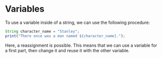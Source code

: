 # Variables #
To use a variable inside of a string, we can use the following procedure:

```javascript
String character_name = "Stanley";
print("There once was a man named ${character_name}.");
```

Here, a reassignment is possible. This means that we can use a variable for a first part, then change it and reuse it with the other variable.